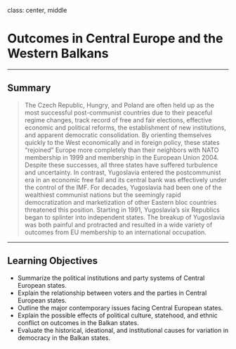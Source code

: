 class: center, middle

# Outcomes in Central Europe and the Western Balkans

---

## Summary
> The Czech Republic, Hungry, and Poland are often held up as the most successful post-communist countries due to their peaceful regime changes, track record of free and fair elections, effective economic and political reforms, the establishment of new institutions, and apparent democratic consolidation. By orienting themselves quickly to the West economically and in foreign policy, these states “rejoined” Europe more completely than their neighbors with NATO membership in 1999 and membership in the European Union 2004. Despite these successes, all three states have suffered turbulence and uncertainty. In contrast, Yugoslavia entered the postcommunist era in an economic free fall and its central bank was effectively under the control of the IMF.  For decades, Yugoslavia had been one of the wealthiest communist nations but the seemingly rapid democratization and marketization of other Eastern bloc countries threatened this position.  Starting in 1991, Yugoslavia’s six Republics began to splinter into independent states. The breakup of Yugoslavia was both painful and protracted and resulted in a wide variety of outcomes from EU membership to an international occupation.

---

## Learning Objectives

* Summarize the political institutions and party systems of Central European states.
* Explain the relationship between voters and the parties in Central European states.
* Outline the major contemporary issues facing Central European states.
* Explain the possible effects of political culture, statehood, and ethnic conflict on outcomes in the Balkan states.
* Evaluate the historical, ideational, and institutional causes for variation in democracy in the Balkan states.
